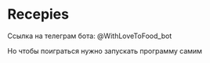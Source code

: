 # Recepies

Ссылка на телеграм бота: @WithLoveToFood_bot

Но чтобы поиграться нужно запускать программу самим
